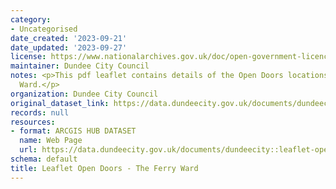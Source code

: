 ```yaml
---
category:
- Uncategorised
date_created: '2023-09-21'
date_updated: '2023-09-27'
license: https://www.nationalarchives.gov.uk/doc/open-government-licence/version/3/
maintainer: Dundee City Council
notes: <p>This pdf leaflet contains details of the Open Doors locations with The Ferry
  Ward.</p>
organization: Dundee City Council
original_dataset_link: https://data.dundeecity.gov.uk/documents/dundeecity::leaflet-open-doors-the-ferry-ward
records: null
resources:
- format: ARCGIS HUB DATASET
  name: Web Page
  url: https://data.dundeecity.gov.uk/documents/dundeecity::leaflet-open-doors-the-ferry-ward
schema: default
title: Leaflet Open Doors - The Ferry Ward
---
```

